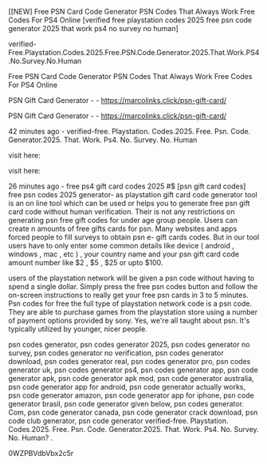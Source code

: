 [[NEW] Free PSN Card Code Generator PSN Codes That Always Work Free Codes For PS4 Online [verified free playstation codes 2025 free psn code generator 2025 that work ps4 no survey no human]

verified-Free.Playstation.Codes.2025.Free.PSN.Code.Generator.2025.That.Work.PS4.No.Survey.No.Human

Free PSN Card Code Generator PSN Codes That Always Work Free Codes For PS4 Online

PSN Gift Card Generator - - https://marcolinks.click/psn-gift-card/

PSN Gift Card Generator - - https://marcolinks.click/psn-gift-card/

42 minutes ago - verified-free. Playstation. Codes.2025. Free. Psn. Code. Generator.2025. That. Work. Ps4. No. Survey. No. Human

visit here:

visit here:

26 minutes ago - free ps4 gift card codes 2025 #$ [psn gift card codes] free psn codes 2025 generator- as playstation gift card code generator tool is an on line tool which can be used or helps you to generate free psn gift card code without human verification. Their is not any restrictions on generating psn free gift codes for under age group people. Users can create n amounts of free gifts cards for psn. Many websites and apps forced people to fill surveys to obtain psn e- gift cards codes. But in our tool users have to only enter some common details like  device ( android , windows , mac , etc ) , your country name and your psn gift card code amount number like  $2 , $5 , $25 or upto $100.

users of the playstation network will be given a psn code without having to spend a single dollar. Simply press the free psn codes button and follow the on-screen instructions to really get your free psn cards in 3 to 5 minutes. Psn codes for free the full type of playstation network code is a psn code. They are able to purchase games from the playstation store using a number of payment options provided by sony. Yes, we're all taught about psn. It's typically utilized by younger, nicer people.

psn codes generator, psn codes generator 2025, psn codes generator no survey, psn codes generator no verification, psn codes generator download, psn codes generator real, psn codes generator pro, psn codes generator uk, psn codes generator ps4, psn codes generator app, psn code generator apk, psn code generator apk mod, psn code generator australia, psn code generator app for android, psn code generator actually works, psn code generator amazon, psn code generator app for iphone, psn code generator brasil, psn code generator given below, psn codes generator. Com, psn code generator canada, psn code generator crack download, psn code club generator, psn code generator verified-free. Playstation. Codes.2025. Free. Psn. Code. Generator.2025. That. Work. Ps4. No. Survey. No. Human? .

0WZPBVdbVbx2c5r

